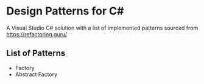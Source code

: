 # Design Patterns for C#
 A Visual Studio C# solution with a list of implemented patterns sourced from https://refactoring.guru/
 
 ## List of Patterns
 * Factory
 * Abstract Factory
 
